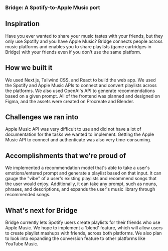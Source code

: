 ### Bridge: A Spotify-to-Apple Music port


## Inspiration
Have you ever wanted to share your music tastes with your friends, but they only use Spotify and you have Apple Music? Bridge connects people across music platforms and enables you to share playlists (game cartridges in Bridge) with your friends even if you don't use the same platform. 

## How we built it
We used Next.js, Tailwind CSS, and React to build the web app. We used the Spotify and Apple Music APIs to connect and convert playlists across the platforms. We also used OpenAI's API to generate recommendations based on a given prompt. All of the frontend was planned and designed on Figma, and the assets were created on Procreate and Blender.

## Challenges we ran into
Apple Music API was very difficult to use and did not have a lot of documentation for the tasks we wanted to implement. Getting the Apple Music API to connect and authenticate was also very time-consuming.

## Accomplishments that we're proud of
We implemented a recommendation model that's able to take a user's emotions/entered prompt and generate a playlist based on that input. It can gauge the "vibe" of a user's existing playlists and recommend songs that the user would enjoy. Additionally, it can take any prompt, such as nouns, phrases, and descriptions, and expands the user's music library through recommended songs.

## What's next for Bridge
Bridge currently lets Spotify users create playlists for their friends who use Apple Music. We hope to implement a 'blend' feature, which will allow users to create playlist mashups with friends, across both platforms. We also plan to look into expanding the conversion feature to other platforms like YouTube Music.
